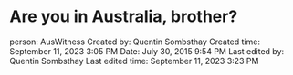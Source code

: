 # Are you in Australia, brother?

person: AusWitness
Created by: Quentin Sombsthay
Created time: September 11, 2023 3:05 PM
Date: July 30, 2015 9:54 PM
Last edited by: Quentin Sombsthay
Last edited time: September 11, 2023 3:23 PM